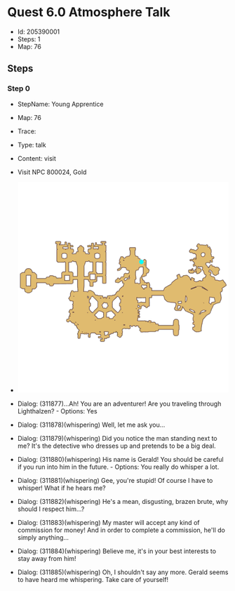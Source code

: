 # Quest 6.0 Atmosphere Talk

- Id: 205390001
- Steps: 1
- Map: 76

## Steps

### Step 0
- StepName:  Young Apprentice
- Map:  76
- Trace:  
- Type:  talk
- Content:  visit
- Visit NPC 800024, Gold

- ![images/205390001_0.png](images/205390001_0.png)
- Dialog: (311877)...Ah! You are an adventurer! Are you traveling through Lighthalzen? - Options: Yes
- Dialog: (311878)(whispering) Well, let me ask you...
- Dialog: (311879)(whispering) Did you notice the man standing next to me? It's the detective who dresses up and pretends to be a big deal.
- Dialog: (311880)(whispering) His name is Gerald! You should be careful if you run into him in the future. - Options: You really do whisper a lot.
- Dialog: (311881)(whispering) Gee, you're stupid! Of course I have to whisper! What if he hears me?
- Dialog: (311882)(whispering) He's a mean, disgusting, brazen brute, why should I respect him...?
- Dialog: (311883)(whispering) My master will accept any kind of commission for money! And in order to complete a commission, he'll do simply anything...
- Dialog: (311884)(whispering) Believe me, it's in your best interests to stay away from him!
- Dialog: (311885)(whispering) Oh, I shouldn't say any more. Gerald seems to have heard me whispering. Take care of yourself!



